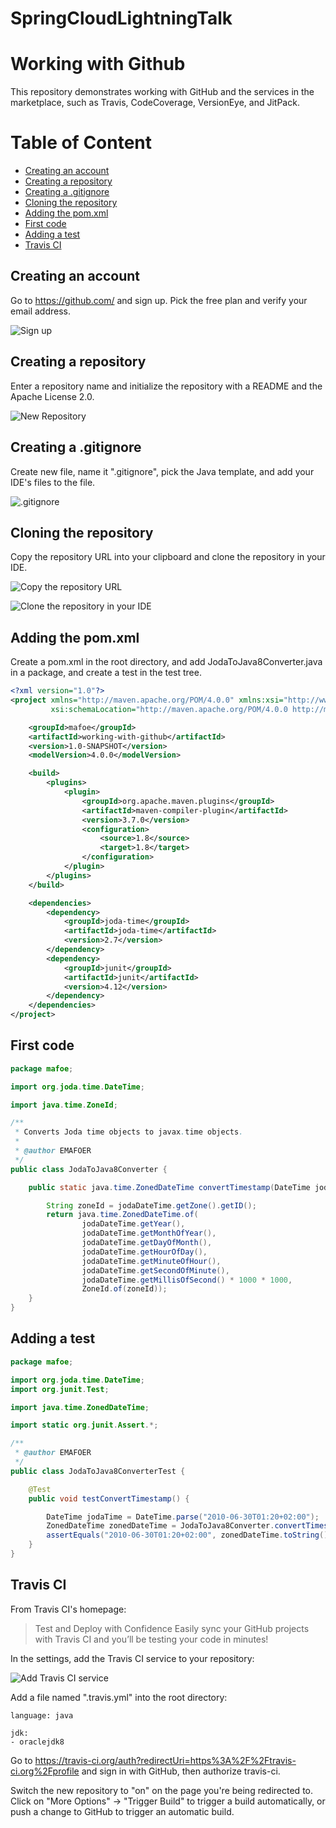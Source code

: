 # SpringCloudLightningTalk
# Working with Github
This repository demonstrates working with GitHub and the services in the marketplace, such as Travis, CodeCoverage, VersionEye, and JitPack.

# Table of Content
* [Creating an account](#creating_account)
* [Creating a repository](#create_repo)
* [Creating a .gitignore](#gitignore)
* [Cloning the repository](#clone_repo)
* [Adding the pom.xml](#pom.xml)
* [First code](#first_code)
* [Adding a test](#add_test)
* [Travis CI](#travis)

## <a name="creating_account"></a>Creating an account
Go to https://github.com/ and sign up. Pick the free plan and verify your email address.

![Sign up](/images/creating_an_account.png)

## <a name="create_repo"></a>Creating a repository
Enter a repository name and initialize the repository with a README and the Apache License 2.0.

![New Repository](/images/create_repo.png)

## <a name="gitignore"></a>Creating a .gitignore
Create new file, name it ".gitignore", pick the Java template, and add your IDE's files to the file.

![.gitignore](/images/gitignore.png)

## <a name="clone_repo"></a>Cloning the repository
Copy the repository URL into your clipboard and clone the repository in your IDE.

![Copy the repository URL](/images/clone_copy_url.png)

![Clone the repository in your IDE](/images/clone_ide.png)

## <a name="pom.xml"></a>Adding the pom.xml
Create a pom.xml in the root directory, and add JodaToJava8Converter.java in a package, and create a test in the test tree.
```xml
<?xml version="1.0"?>
<project xmlns="http://maven.apache.org/POM/4.0.0" xmlns:xsi="http://www.w3.org/2001/XMLSchema-instance"
         xsi:schemaLocation="http://maven.apache.org/POM/4.0.0 http://maven.apache.org/xsd/maven-4.0.0.xsd">

    <groupId>mafoe</groupId>
    <artifactId>working-with-github</artifactId>
    <version>1.0-SNAPSHOT</version>
    <modelVersion>4.0.0</modelVersion>

    <build>
        <plugins>
            <plugin>
                <groupId>org.apache.maven.plugins</groupId>
                <artifactId>maven-compiler-plugin</artifactId>
                <version>3.7.0</version>
                <configuration>
                    <source>1.8</source>
                    <target>1.8</target>
                </configuration>
            </plugin>
        </plugins>
    </build>

    <dependencies>
        <dependency>
            <groupId>joda-time</groupId>
            <artifactId>joda-time</artifactId>
            <version>2.7</version>
        </dependency>
        <dependency>
            <groupId>junit</groupId>
            <artifactId>junit</artifactId>
            <version>4.12</version>
        </dependency>
    </dependencies>
</project>
```

## <a name="first_code"></a>First code

```java
package mafoe;

import org.joda.time.DateTime;

import java.time.ZoneId;

/**
 * Converts Joda time objects to javax.time objects.
 *
 * @author EMAFOER
 */
public class JodaToJava8Converter {

	public static java.time.ZonedDateTime convertTimestamp(DateTime jodaDateTime) {

		String zoneId = jodaDateTime.getZone().getID();
		return java.time.ZonedDateTime.of(
				jodaDateTime.getYear(),
				jodaDateTime.getMonthOfYear(),
				jodaDateTime.getDayOfMonth(),
				jodaDateTime.getHourOfDay(),
				jodaDateTime.getMinuteOfHour(),
				jodaDateTime.getSecondOfMinute(),
				jodaDateTime.getMillisOfSecond() * 1000 * 1000,
				ZoneId.of(zoneId));
	}
}
```

## <a name="add_test"></a>Adding a test

```java
package mafoe;

import org.joda.time.DateTime;
import org.junit.Test;

import java.time.ZonedDateTime;

import static org.junit.Assert.*;

/**
 * @author EMAFOER
 */
public class JodaToJava8ConverterTest {

	@Test
	public void testConvertTimestamp() {

		DateTime jodaTime = DateTime.parse("2010-06-30T01:20+02:00");
		ZonedDateTime zonedDateTime = JodaToJava8Converter.convertTimestamp(jodaTime);
		assertEquals("2010-06-30T01:20+02:00", zonedDateTime.toString());
	}
}
```

## <a name="travis"></a>Travis CI
From Travis CI's homepage: 
> Test and Deploy with Confidence
> Easily sync your GitHub projects with Travis CI and you’ll be testing your code in minutes!

In the settings, add the Travis CI service to your repository:

![Add Travis CI service](/images/add_travis.png)

Add a file named ".travis.yml" into the root directory:

```
language: java

jdk:
- oraclejdk8
```

Go to https://travis-ci.org/auth?redirectUri=https%3A%2F%2Ftravis-ci.org%2Fprofile and sign in with GitHub, then authorize travis-ci.

Switch the new repository to "on" on the page you're being redirected to. Click on "More Options" -> "Trigger Build" to trigger a build automatically, or push a change to GitHub to trigger an automatic build.

